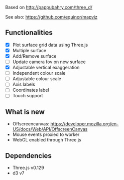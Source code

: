 Based on http://pappubahry.com/three_d/

See also: https://github.com/equinor/mapviz

## Functionalities

 - [x] Plot surface grid data using Three.js 
 - [x] Multiple surface
 - [x] Add/Remove surface
 - [ ] Update camera fov on new surface
 - [x] Adjustable vertical exaggeration
 - [ ] Independent colour scale
 - [ ] Adjustable colour scale
 - [ ] Axis labels
 - [ ] Coordinates label
 - [ ] Touch support

## What is new

 - Offscreencanvas: https://developer.mozilla.org/en-US/docs/Web/API/OffscreenCanvas
 - Mouse events proxied to worker
 - WebGL enabled through Three.js
 
## Dependencies
 - Three.js v0.129
 - d3 v7